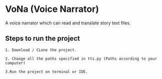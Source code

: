 # VoNa (Voice Narrator)
A voice narrator which can read and translate story text files.

## Steps to run the project

```
1. Download / CLone the project.
```

```
2. Change all the paths specified in tts.py (Paths according to your computer)
```

```
3.Run the project on terminal or IDE.
```
